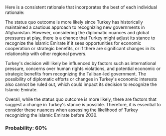 Here is a consistent rationale that incorporates the best of each individual rationale:

The status quo outcome is more likely since Turkey has historically maintained a cautious approach to recognizing new governments in Afghanistan. However, considering the diplomatic nuances and global pressures at play, there is a chance that Turkey might adjust its stance to recognize the Islamic Emirate if it sees opportunities for economic cooperation or strategic benefits, or if there are significant changes in its relationship with other regional powers.

Turkey's decision will likely be influenced by factors such as international pressure, concerns over human rights violations, and potential economic or strategic benefits from recognizing the Taliban-led government. The possibility of diplomatic efforts or changes in Turkey's economic interests also cannot be ruled out, which could impact its decision to recognize the Islamic Emirate.

Overall, while the status quo outcome is more likely, there are factors that suggest a change in Turkey's stance is possible. Therefore, it is essential to consider these nuances when assessing the likelihood of Turkey recognizing the Islamic Emirate before 2030.

### Probability: 60%